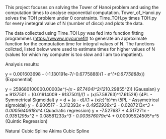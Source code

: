 This project focuses on solving the Tower of Hanoi problem and using the computation times to analyse exponential computation. 
Tower_of_Hanoi.py solves the TOH problem under 0 constraints.
Time_TOH.py times TOH.py for every inetegral value of N (number of discs) and plots the data. 

The data collected using Time_TOH.py was fed into function fitting programmes (https://wwww.mycurvefit) to generate an approximate function for the computation time for integral values of N. 
The functions collcted, listed below were used to estimate times for higher values of N (values for which my computer is too slow and I am too impatient). 



Analysis results:

y = 0.001603698 - (-1.130191e-7/-0.6775888)*(1 - e^(+0.6775888*x)) (Exponential)

y = 258680100000.00003*e^(-(x - 97.7404)^2/(2*10.29855^2)) (Gaussian)
y = 9137501 + (0.01914009 - 9137501)/(1 + (x/57.58763)^17.61528) (4PL - Symmetrical Sigmoidal)
y = d + (a - d)/(1 + (x/c)^b)^m (5PL - Assymetrical sigmoidal)
y = 6.900517 - 3.312393*x + 0.4952936*x^2 - 0.0287213*x^3 + 0.0005640618*x^4 (Quadratic regression)
y = -7.527687 + 4.517271*x - 0.9351295*x^2 + 0.08581233*x^3 - 0.003576079*x^4 + 0.00005524505*x^5 (Quintic Regression)

Natural Cubic Spline
Akima Cubic Spline


